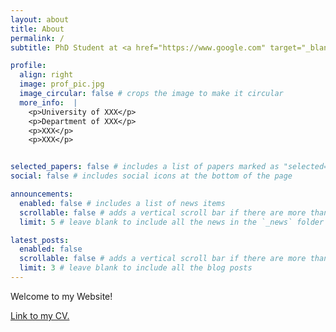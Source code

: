 ```yaml
---
layout: about
title: About
permalink: /
subtitle: PhD Student at <a href="https://www.google.com" target="_blank" rel="noopener noreferrer">Department of XXX</a>, <a href="https://www.google.com" target="_blank" rel="noopener noreferrer">University of XXX</a>.

profile:
  align: right
  image: prof_pic.jpg
  image_circular: false # crops the image to make it circular
  more_info:  |
    <p>University of XXX</p>
    <p>Department of XXX</p>
    <p>XXX</p>
    <p>XXX</p>


selected_papers: false # includes a list of papers marked as "selected={true}"
social: false # includes social icons at the bottom of the page

announcements:
  enabled: false # includes a list of news items
  scrollable: false # adds a vertical scroll bar if there are more than 3 news items
  limit: 5 # leave blank to include all the news in the `_news` folder

latest_posts:
  enabled: false
  scrollable: false # adds a vertical scroll bar if there are more than 3 new posts items
  limit: 3 # leave blank to include all the blog posts
---
```


Welcome to my Website!

<a href="https://lukintest.github.io/assets/pdf/CV.pdf" target="_blank" rel="noopener noreferrer">Link to my CV.</a>

